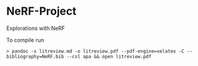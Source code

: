 # NeRF-Project
Explorations with NeRF

To compile run

```
> pandoc -s litreview.md -o litreview.pdf --pdf-engine=xelatex -C --bibliography=NeRF.bib --csl apa && open litreview.pdf
```
